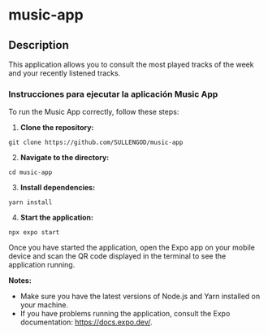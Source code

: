 
#  music-app

  

##  Description
This application allows you to consult the most played tracks of the week and your recently listened tracks.

### Instrucciones para ejecutar la aplicación Music App
To run the Music App correctly, follow these steps:

1.  **Clone the repository:**

```
git clone https://github.com/SULLENGOD/music-app
```

2.  **Navigate to the directory:**

```
cd music-app
```

3.  **Install dependencies:**

```
yarn install
```

4.  **Start the application:**

```
npx expo start
```

Once you have started the application, open the Expo app on your mobile device and scan the QR code displayed in the terminal to see the application running.


**Notes:**

-   Make sure you have the latest versions of Node.js and Yarn installed on your machine.
-   If you have problems running the application, consult the Expo documentation: https://docs.expo.dev/.
